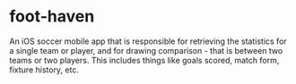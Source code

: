 # foot-haven
An iOS soccer mobile app that is responsible for retrieving the statistics for a single team or player, and for drawing comparison - that is between two teams or two players. This includes things like goals scored, match form, fixture history, etc. 
